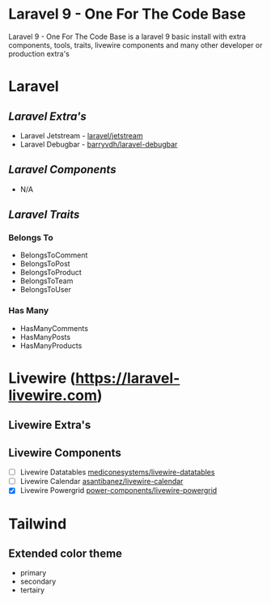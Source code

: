 # Laravel 9 - One For The Code Base

Laravel 9 - One For The Code Base is a laravel 9 basic install with
extra components, tools, traits, livewire components and many other
developer or production extra's

# Laravel

## *Laravel Extra's*
- Laravel Jetstream - [laravel/jetstream](https://jetstream.laravel.com/2.x/)
- Laravel Debugbar - [barryvdh/laravel-debugbar](https://github.com/barryvdh/laravel-debugbar)

## *Laravel Components*
- N/A

## *Laravel Traits*

### Belongs To
- BelongsToComment
- BelongsToPost
- BelongsToProduct
- BelongsToTeam
- BelongsToUser

### Has Many
- HasManyComments
- HasManyPosts
- HasManyProducts


# Livewire (https://laravel-livewire.com)

## Livewire Extra's

## Livewire Components
- [ ] Livewire Datatables [mediconesystems/livewire-datatables](https://livewire-datatables.com)
- [ ] Livewire Calendar [asantibanez/livewire-calendar](https://github.com/asantibanez/livewire-calendar)
- [x] Livewire Powergrid [power-components/livewire-powergrid](http://github.com/Power-Components/livewire-powergrid)

# Tailwind

## Extended color theme
- primary
- secondary
- tertairy